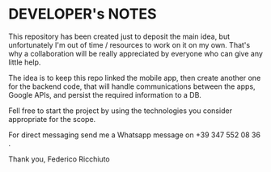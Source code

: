 # DEVELOPER's NOTES

This repository has been created just to deposit the main idea, but unfortunately I'm out of time / resources to work on it on my own.
That's why a collaboration will be really appreciated by everyone who can give any little help. 

The idea is to keep this repo linked the mobile app, then create another one for the backend code, that will handle communications between the apps, 
Google APIs, and persist the required information to a DB.

Fell free to start the project by using the technologies you consider appropriate for the scope.

For direct messaging send me a Whatsapp message on +39 347 552 08 36 . 

Thank you,
Federico Ricchiuto
